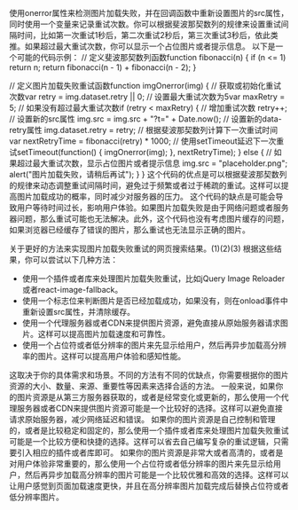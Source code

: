 使用onerror属性来检测图片加载失败，并在回调函数中重新设置图片的src属性，同时使用一个变量来记录重试次数。你可以根据斐波那契数列的规律来设置重试间隔时间，比如第一次重试1秒后，第二次重试2秒后，第三次重试3秒后，依此类推。如果超过最大重试次数，你可以显示一个占位图片或者提示信息。
以下是一个可能的代码示例：
// 定义斐波那契数列函数function fibonacci(n) {
  if (n <= 1) return n;
  return fibonacci(n - 1) + fibonacci(n - 2);
}

// 定义图片加载失败重试函数function imgOnerror(img) {
  // 获取或初始化重试次数var retry = img.dataset.retry || 0;
  // 设置最大重试次数为5var maxRetry = 5;
  // 如果没有超过最大重试次数if (retry < maxRetry) {
    // 增加重试次数
    retry++;
    // 设置新的src属性
    img.src = img.src + "?t=" + Date.now();
    // 设置新的data-retry属性
    img.dataset.retry = retry;
    // 根据斐波那契数列计算下一次重试时间var nextRetryTime = fibonacci(retry) * 1000;
    // 使用setTimeout延迟下一次重试setTimeout(function() {
      imgOnerror(img);
    }, nextRetryTime);
  } else {
    // 如果超过最大重试次数，显示占位图片或者提示信息
    img.src = "placeholder.png";
    alert("图片加载失败，请稍后再试");
  }
}
这个代码的优点是可以根据斐波那契数列的规律来动态调整重试间隔时间，避免过于频繁或者过于稀疏的重试。这样可以提高图片加载成功的概率，同时减少对服务器的压力。
这个代码的缺点是可能会导致用户等待时间过长，影响用户体验。如果图片加载失败是由于网络问题或者服务器问题，那么重试可能也无法解决。此外，这个代码也没有考虑图片缓存的问题，如果浏览器已经缓存了错误的图片，那么重试也无法显示正确的图片。

关于更好的方法来实现图片加载失败重试的网页搜索结果。(1)(2)(3)
根据这些结果，你可以尝试以下几种方法：
- 使用一个插件或者库来处理图片加载失败重试，比如jQuery Image Reloader或者react-image-fallback。
- 使用一个标志位来判断图片是否已经加载成功，如果没有，则在onload事件中重新设置src属性，并清除缓存。
- 使用一个代理服务器或者CDN来提供图片资源，避免直接从原始服务器请求图片。这样可以提高图片加载速度和可靠性。
- 使用一个占位符或者低分辨率的图片来先显示给用户，然后再异步加载高分辨率的图片。这样可以提高用户体验和感知性能。

这取决于你的具体需求和场景。不同的方法有不同的优缺点，你需要根据你的图片资源的大小、数量、来源、重要性等因素来选择合适的方法。
一般来说，如果你的图片资源是从第三方服务器获取的，或者是经常变化或更新的，那么使用一个代理服务器或者CDN来提供图片资源可能是一个比较好的选择。这样可以避免直接请求原始服务器，减少网络延迟和错误。
如果你的图片资源是自己控制和管理的，或者是比较稳定和固定的，那么使用一个插件或者库来处理图片加载失败重试可能是一个比较方便和快捷的选择。这样可以省去自己编写复杂的重试逻辑，只需要引入相应的插件或者库即可。
如果你的图片资源是非常大或者高清的，或者是对用户体验非常重要的，那么使用一个占位符或者低分辨率的图片来先显示给用户，然后再异步加载高分辨率的图片可能是一个比较优雅和高效的选择。这样可以让用户感觉到页面加载速度更快，并且在高分辨率图片加载完成后替换占位符或者低分辨率图片。

